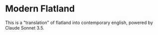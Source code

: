 # Modern Flatland

This is a "translation" of flatland into contemporary english, powered by
Claude Sonnet 3.5.

